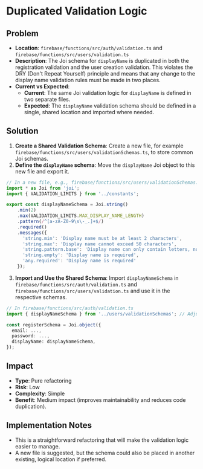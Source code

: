 # Duplicated Validation Logic

## Problem
- **Location**: `firebase/functions/src/auth/validation.ts` and `firebase/functions/src/users/validation.ts`
- **Description**: The Joi schema for `displayName` is duplicated in both the registration validation and the user creation validation. This violates the DRY (Don't Repeat Yourself) principle and means that any change to the display name validation rules must be made in two places.
- **Current vs Expected**:
  - **Current**: The same Joi validation logic for `displayName` is defined in two separate files.
  - **Expected**: The `displayName` validation schema should be defined in a single, shared location and imported where needed.

## Solution
1.  **Create a Shared Validation Schema**: Create a new file, for example `firebase/functions/src/users/validationSchemas.ts`, to store common Joi schemas.
2.  **Define the `displayName` schema**: Move the `displayName` Joi object to this new file and export it.

```typescript
// In a new file, e.g., firebase/functions/src/users/validationSchemas.ts
import * as Joi from 'joi';
import { VALIDATION_LIMITS } from '../constants';

export const displayNameSchema = Joi.string()
    .min(2)
    .max(VALIDATION_LIMITS.MAX_DISPLAY_NAME_LENGTH)
    .pattern(/^[a-zA-Z0-9\s\-_.]+$/)
    .required()
    .messages({
      'string.min': 'Display name must be at least 2 characters',
      'string.max': 'Display name cannot exceed 50 characters',
      'string.pattern.base': 'Display name can only contain letters, numbers, spaces, hyphens, underscores, and periods',
      'string.empty': 'Display name is required',
      'any.required': 'Display name is required'
    });
```

3.  **Import and Use the Shared Schema**: Import `displayNameSchema` in `firebase/functions/src/auth/validation.ts` and `firebase/functions/src/users/validation.ts` and use it in the respective schemas.

```typescript
// In firebase/functions/src/auth/validation.ts
import { displayNameSchema } from '../users/validationSchemas'; // Adjust path as needed

const registerSchema = Joi.object({
  email: ...,
  password: ...,
  displayName: displayNameSchema,
});
```

## Impact
- **Type**: Pure refactoring
- **Risk**: Low
- **Complexity**: Simple
- **Benefit**: Medium impact (improves maintainability and reduces code duplication).

## Implementation Notes
- This is a straightforward refactoring that will make the validation logic easier to manage.
- A new file is suggested, but the schema could also be placed in another existing, logical location if preferred.
